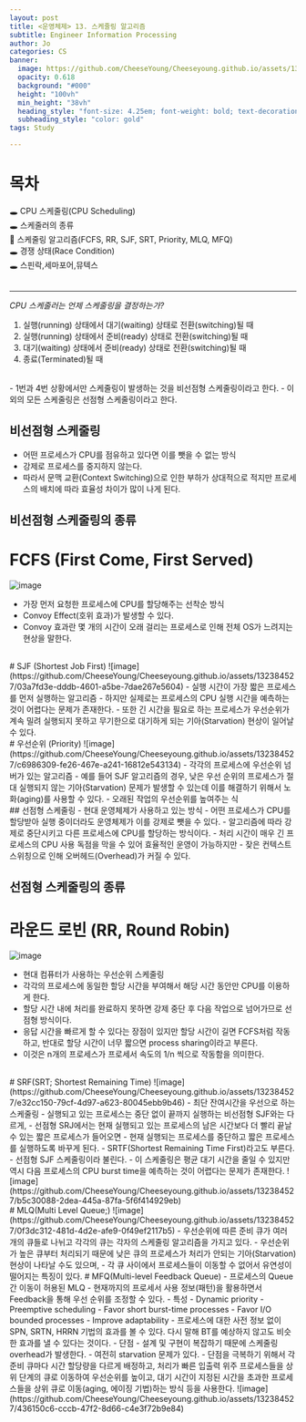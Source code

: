 ```yaml
---
layout: post
title: <운영체제> 13. 스케줄링 알고리즘
subtitle: Engineer Information Processing
author: Jo
categories: CS
banner:
  image: https://github.com/CheeseYoung/Cheeseyoung.github.io/assets/132384527/bb5eb74f-a517-4189-bee9-31bf85d864f6
  opacity: 0.618
  background: "#000"
  height: "100vh"
  min_height: "38vh"
  heading_style: "font-size: 4.25em; font-weight: bold; text-decoration: underline"
  subheading_style: "color: gold"
tags: Study

---
```


# 목차
🕳 CPU 스케줄링(CPU Scheduling) <br>
🕳 스케줄러의 종류 <br>
📌 스케줄링 알고리즘(FCFS, RR, SJF, SRT, Priority, MLQ, MFQ) <br>
🕳 경쟁 상태(Race Condition) <br>
🕳 스핀락,세마포어,뮤텍스 <br>
<br>
<hr>


*CPU 스케줄러는 언제 스케줄링을 결정하는가?*
  1) 실행(running) 상태에서 대기(waiting) 상태로 전환(switching)될 때
  2) 실행(running) 상태에서 준비(ready) 상태로 전환(switching)될 때 
  3) 대기(waiting) 상태에서 준비(ready) 상태로 전환(switching)될 때
  4) 종료(Terminated)될 때
<br>
- 1번과 4번 상황에서만 스케줄링이 발생하는 것을 비선점형 스케줄링이라고 한다.
- 이외의 모든 스케줄링은 선점형 스케줄링이라고 한다.

## 비선점형 스케줄링
- 어떤 프로세스가 CPU를 점유하고 있다면 이를 뺏을 수 없는 방식
- 강제로 프로세스를 중지하지 않는다.
- 따라서 문맥 교환(Context Switching)으로 인한 부하가 상대적으로 적지만 프로세스의 배치에 따라 효율성 차이가 많이 나게 된다.

## 비선점형 스케줄링의 종류
# FCFS (First Come, First Served)
![image](https://github.com/CheeseYoung/Cheeseyoung.github.io/assets/132384527/bb5eb74f-a517-4189-bee9-31bf85d864f6)
- 가장 먼저 요청한 프로세스에 CPU를 할당해주는 선착순 방식
- Convoy Effect(호위 효과)가 발생할 수 있다.
- Convoy 효과란 몇 개의 시간이 오래 걸리는 프로세스로 인해 전체 OS가 느려지는 현상을 말한다.
<br>
# SJF (Shortest Job First)
![image](https://github.com/CheeseYoung/Cheeseyoung.github.io/assets/132384527/03a7fd3e-dddb-4601-a5be-7dae267e5604)
- 실행 시간이 가장 짧은 프로세스를 먼저 실행하는 알고리즘
- 하지만 실제로는 프로세스의 CPU 실행 시간을 예측하는 것이 어렵다는 문제가 존재한다.
- 또한 긴 시간을 필요로 하는 프로세스가 우선순위가 계속 밀려 실행되지 못하고 무기한으로 대기하게 되는 기아(Starvation) 현상이 일어날 수 있다.
<br>
# 우선순위 (Priority)
![image](https://github.com/CheeseYoung/Cheeseyoung.github.io/assets/132384527/c6986309-fe26-467e-a241-16812e543134)
- 각각의 프로세스에 우선순위 넘버가 있는 알고리즘
- 예를 들어 SJF 알고리즘의 경우, 낮은 우선 순위의 프로세스가 절대 실행되지 않는
  기아(Starvation) 문제가 발생할 수 있는데 이를 해결하기 위해서 노화(aging)를 사용할 수 있다. 
- 오래된 작업의 우선순위를 높여주는 식
<br>
## 선점형 스케줄링
- 현대 운영체제가 사용하고 있는 방식
- 어떤 프로세스가 CPU를 할당받아 실행 중이더라도 운영체제가 이를 강제로 뺏을 수 있다.
- 알고리즘에 따라 강제로 중단시키고 다른 프로세스에 CPU를 할당하는 방식이다.
- 처리 시간이 매우 긴 프로세스의 CPU 사용 독점을 막을 수 있어 효율적인 운영이 가능하지만
- 잦은 컨텍스트 스위칭으로 인해 오버헤드(Overhead)가 커질 수 있다.

## 선점형 스케줄링의 종류
# 라운드 로빈 (RR, Round Robin)
![image](https://github.com/CheeseYoung/Cheeseyoung.github.io/assets/132384527/8a73baa4-46fa-409a-8502-44b5b969902d)
- 현대 컴퓨터가 사용하는 우선순위 스케줄링
- 각각의 프로세스에 동일한 할당 시간을 부여해서 해당 시간 동안만 CPU를 이용하게 한다.
- 할당 시간 내에 처리를 완료하지 못하면 강제 중단 후 다음 작업으로 넘어가므로 선점형 방식이다.
- 응답 시간을 빠르게 할 수 있다는 장점이 있지만 할당 시간이 길면 FCFS처럼 작동하고, 반대로 할당 시간이 너무 짧으면 process sharing이라고 부른다.
- 이것은 n개의 프로세스가 프로세서 속도의 1/n 씩으로 작동함을 의미한다.
<br>
# SRF(SRT; Shortest Remaining Time)
![image](https://github.com/CheeseYoung/Cheeseyoung.github.io/assets/132384527/e32cc150-79cf-4d97-a623-80045ebb9b46)
- 최단 잔여시간을 우선으로 하는 스케줄링
- 실행되고 있는 프로세스는 중단 없이 끝까지 실행하는 비선점형 SJF와는 다르게,
- 선점형 SRJ에서는 현재 실행되고 있는 프로세스의 남은 시간보다 더 빨리 끝날 수 있는 짧은 프로세스가 들어오면
- 현재 실행되는 프로세스를 중단하고 짧은 프로세스를 실행하도록 바꾸게 된다.
- SRTF(Shortest Remaining Time First)라고도 부른다.
- 선점형 SJF 스케줄링이라 불린다.
- 이 스케줄링은 평균 대기 시간을 줄일 수 있지만 역시 다음 프로세스의 CPU burst time을 예측하는 것이 어렵다는 문제가 존재한다.
![image](https://github.com/CheeseYoung/Cheeseyoung.github.io/assets/132384527/b5c30088-2dea-445a-87fa-5f6f414929eb)
<br>
#  MLQ(Multi Level Queue;)
![image](https://github.com/CheeseYoung/Cheeseyoung.github.io/assets/132384527/0f3dc312-481d-4d2e-afe9-0f49ef2117b5)
- 우선순위에 따른 준비 큐가 여러 개의 큐들로 나뉘고 각각의 큐는 각자의 스케줄링 알고리즘을 가지고 있다.
- 우선순위가 높은 큐부터 처리되기 때문에 낮은 큐의 프로세스가 처리가 안되는 기아(Starvation)현상이 나타날 수도 있으며,
- 각 큐 사이에서 프로세스들이 이동할 수 없어서 유연성이 떨어지는 특징이 있다.
# MFQ(Multi-level Feedback Queue)
- 프로세스의 Queue간 이동이 허용된 MLQ
- 현재까지의 프로세서 사용 정보(패턴)을 활용하면서 Feedback을 통해 우선 순위를 조정할 수 있다.
- 특성
  - Dynamic priority
  - Preemptive scheduling
  - Favor short burst-time processes
  - Favor I/O bounded processes
  - Improve adaptability
- 프로세스에 대한 사전 정보 없이 SPN, SRTN, HRRN 기법의 효과를 볼 수 있다.
  다시 말해 BT를 예상하지 않고도 비슷한 효과를 낼 수 있다는 것이다.
- 단점
  - 설계 및 구현이 복잡하기 때문에 스케줄링 overhead가 발생한다.
  - 여전히 starvation 문제가 있다.
  - 단점을 극복하기 위해서 각 준비 큐마다 시간 할당량을 다르게 배정하고,
    처리가 빠른 입출력 위주 프로세스들을 상위 단계의 큐로 이동하여 우선순위를 높이고,
    대기 시간이 지정된 시간을 초과한 프로세스들을 상위 큐로 이동(aging, 에이징 기법)하는 방식 등을 사용한다.
![image](https://github.com/CheeseYoung/Cheeseyoung.github.io/assets/132384527/436150c6-cccb-47f2-8d66-c4e3f72b9e84)





